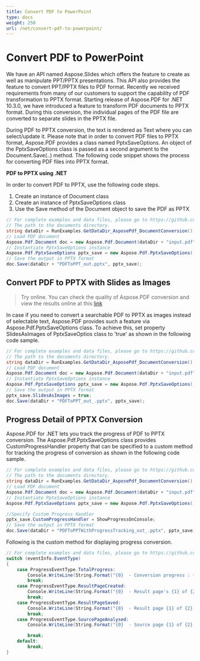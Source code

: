 ```yaml
---
title: Convert PDF to PowerPoint
type: docs
weight: 250
url: /net/convert-pdf-to-powerpoint/
---
```

# Convert PDF to PowerPoint

We have an API named Aspose.Slides which offers the feature to create as well as manipulate PPT/PPTX presentations. This API also provides the feature to convert PPT/PPTX files to PDF format. Recently we received requirements from many of our customers to support the capability of PDF transformation to PPTX format. Starting release of Aspose.PDF for .NET 10.3.0, we have introduced a feature to transform PDF documents to PPTX format. During this conversion, the individual pages of the PDF file are converted to separate slides in the PPTX file.

During PDF to PPTX conversion, the text is rendered as Text where you can select/update it. Please note that in order to convert PDF files to PPTX format, Aspose.PDF provides a class named PptxSaveOptions. An object of the PptxSaveOptions class is passed as a second argument to the Document.Save(..) method. The following code snippet shows the process for converting PDF files into PPTX format.

**PDF to PPTX using .NET**

In order to convert PDF to PPTX, use the following code steps.

1. Create an instance of Document class
1. Create an instance of PptxSaveOptions class
1. Use the Save method of the Document object to save the PDF as PPTX

```csharp
// For complete examples and data files, please go to https://github.com/aspose-pdf/Aspose.PDF-for-.NET
// The path to the documents directory.
string dataDir = RunExamples.GetDataDir_AsposePdf_DocumentConversion();
// Load PDF document
Aspose.Pdf.Document doc = new Aspose.Pdf.Document(dataDir + "input.pdf");
// Instantiate PptxSaveOptions instance
Aspose.Pdf.PptxSaveOptions pptx_save = new Aspose.Pdf.PptxSaveOptions();
// Save the output in PPTX format
doc.Save(dataDir + "PDFToPPT_out.pptx", pptx_save);
```

## Convert PDF to PPTX with Slides as Images

>Try online. You can check the quality of Aspose.PDF conversion and view the results online at this [link](https://products.aspose.app/pdf/conversion/pdf-to-pptx)

In case if you need to convert a searchable PDF to PPTX as images instead of selectable text, Aspose.PDF provides such a feature via Aspose.Pdf.PptxSaveOptions class. To achieve this, set property SlidesAsImages of PptxSaveOptios class to 'true' as shown in the following code sample.

```csharp
// For complete examples and data files, please go to https://github.com/aspose-pdf/Aspose.PDF-for-.NET
// The path to the documents directory.
string dataDir = RunExamples.GetDataDir_AsposePdf_DocumentConversion();
// Load PDF document
Aspose.Pdf.Document doc = new Aspose.Pdf.Document(dataDir + "input.pdf");
// Instantiate PptxSaveOptions instance
Aspose.Pdf.PptxSaveOptions pptx_save = new Aspose.Pdf.PptxSaveOptions();
// Save the output in PPTX format
pptx_save.SlidesAsImages = true;
doc.Save(dataDir + "PDFToPPT_out_.pptx", pptx_save);
```

## Progress Detail of PPTX Conversion

Aspose.PDF for .NET lets you track the progress of PDF to PPTX conversion. The Aspose.Pdf.PptxSaveOptions class provides CustomProgressHandler property that can be specified to a custom method for tracking the progress of conversion as shown in the following code sample.

```csharp
// For complete examples and data files, please go to https://github.com/aspose-pdf/Aspose.PDF-for-.NET
// The path to the documents directory.
string dataDir = RunExamples.GetDataDir_AsposePdf_DocumentConversion();
// Load PDF document
Aspose.Pdf.Document doc = new Aspose.Pdf.Document(dataDir + "input.pdf");
// Instantiate PptxSaveOptions instance
Aspose.Pdf.PptxSaveOptions pptx_save = new Aspose.Pdf.PptxSaveOptions();

//Specify Custom Progress Handler
pptx_save.CustomProgressHandler = ShowProgressOnConsole;
// Save the output in PPTX format
doc.Save(dataDir + "PDFToPPTWithProgressTracking_out_.pptx", pptx_save);
```

Following is the custom method for displaying progress conversion.

```csharp
// For complete examples and data files, please go to https://github.com/aspose-pdf/Aspose.PDF-for-.NET
switch (eventInfo.EventType)
{
    case ProgressEventType.TotalProgress:
        Console.WriteLine(String.Format("{0}  - Conversion progress : {1}% .", DateTime.Now.TimeOfDay, eventInfo.Value.ToString()));
        break;
    case ProgressEventType.ResultPageCreated:
        Console.WriteLine(String.Format("{0}  - Result page's {1} of {2} layout created.", DateTime.Now.TimeOfDay, eventInfo.Value.ToString(), eventInfo.MaxValue.ToString()));
        break;
    case ProgressEventType.ResultPageSaved:
        Console.WriteLine(String.Format("{0}  - Result page {1} of {2} exported.", DateTime.Now.TimeOfDay, eventInfo.Value.ToString(), eventInfo.MaxValue.ToString()));
        break;
    case ProgressEventType.SourcePageAnalysed:
        Console.WriteLine(String.Format("{0}  - Source page {1} of {2} analyzed.", DateTime.Now.TimeOfDay, eventInfo.Value.ToString(), eventInfo.MaxValue.ToString()));

        break;
    default:
        break;
}
```
